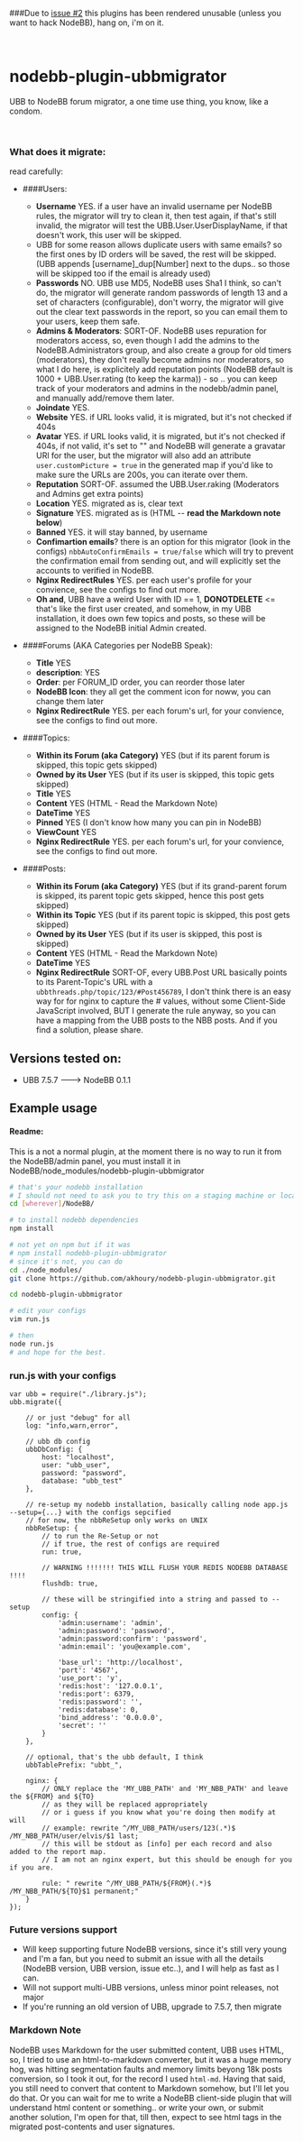###Due to [issue #2](https://github.com/akhoury/nodebb-plugin-ubbmigrator/issues/2) this plugins has been rendered unusable (unless you want to hack NodeBB), hang on, i'm on it.

<br />

nodebb-plugin-ubbmigrator
=========

UBB to NodeBB forum migrator, a one time use thing, you know, like a condom. 

<br />


### What does it migrate:

read carefully: 

- ####Users: 
    * __Username__ YES. if a user have an invalid username per NodeBB rules, the migrator will try to clean it, then test again, if that's still invalid, the migrator will test the UBB.User.UserDisplayName, if that doesn't work, this user will be skipped.
    * UBB for some reason allows duplicate users with same emails? so the first ones by ID orders will be saved, the rest will be skipped. (UBB appends [username]_dup[Number] next to the dups.. so those will be skipped too if the email is already used)
    * __Passwords__ NO. UBB use MD5, NodeBB uses Sha1 I think, so can't do, the migrator will generate random passwords of length 13 and a set of characters (configurable), don't worry, the migrator will give out the clear text passwords in the report, so you can email them to your users, keep them safe.
    * __Admins & Moderators__: SORT-OF. NodeBB uses repuration for moderators access, so, even though I add the admins to the NodeBB.Administrators group, and also create a group for old timers (moderators), they don't really become admins nor moderators, so what I do here, is explicitely add reputation points (NodeBB default is 1000 + UBB.User.rating (to keep the karma)) - so .. you can keep track of your moderators and admins in the nodebb/admin panel, and manually add/remove them later.
    * __Joindate__ YES.
    * __Website__ YES. if URL looks valid, it is migrated, but it's not checked if 404s 
    * __Avatar__ YES. if URL looks valid, it is migrated, but it's not checked if 404s, if not valid, it's set to "" and NodeBB will generate a gravatar URl for the user, but the migrator will also add an attribute `user.customPicture = true` in the generated map if you'd like to make sure the URLs are 200s, you can iterate over them.
    * __Reputation__ SORT-OF. assumed the UBB.User.raking (Moderators and Admins get extra points)
    * __Location__ YES. migrated as is, clear text
    * __Signature__ YES. migrated as is (HTML -- __read the Markdown note below__)
    * __Banned__ YES. it will stay banned, by username
    * __Confimartion emails__? there is an option for this migrator (look in the configs) `nbbAutoConfirmEmails = true/false` which will try to prevent the confirmation email from sending out, and will explicitly set the accounts to verified in NodeBB.
    * __Nginx RedirectRules__ YES. per each user's profile for your convience, see the configs to find out more.
    * __Oh and__, UBB have a weird User with ID == 1, ******DONOTDELETE****** <= that's like the first user created, and somehow, in my UBB installation, it does own few topics and posts, so these will be assigned to the NodeBB initial Admin created. 



- ####Forums (AKA Categories per NodeBB Speak): 
    * __Title__ YES
    * __description__: YES
    * __Order__: per FORUM_ID order, you can reorder those later
    * __NodeBB Icon__: they all get the comment icon for noww, you can change them later
    * __Nginx RedirectRule__ YES. per each forum's url, for your convience, see the configs to find out more.


- ####Topics:
    * __Within its Forum (aka Category)__ YES (but if its parent forum is skipped, this topic gets skipped)
    * __Owned by its User__ YES (but if its user is skipped, this topic gets skipped)
    * __Title__ YES
    * __Content__ YES (HTML - Read the Markdown Note)
    * __DateTime__ YES
    * __Pinned__ YES (I don't know how many you can pin in NodeBB)
    * __ViewCount__ YES
    * __Nginx RedirectRule__ YES. per each forum's url, for your convience, see the configs to find out more.


- ####Posts:
    * __Within its Forum (aka Category)__ YES (but if its grand-parent forum is skipped, its parent topic gets skipped, hence this post gets skipped)
    * __Within its Topic__ YES (but if its parent topic is skipped, this post gets skipped)
    * __Owned by its User__ YES (but if its user is skipped, this post is skipped)
    * __Content__ YES (HTML - Read the Markdown Note)
    * __DateTime__ YES
    * __Nginx RedirectRule__ SORT-OF, every UBB.Post URL basically points to its Parent-Topic's URL with a `ubbthreads.php/topic/123/#Post456789`, I don't think there is an easy way for for nginx to capture the # values, without some Client-Side JavaScript involved, BUT I generate the rule anyway, so you can have a mapping from the UBB posts to the NBB posts. And if you find a solution, please share. 


## Versions tested on:
  - UBB 7.5.7 ---> NodeBB 0.1.1

## Example usage
#### Readme: 
This is a not a normal plugin, at the moment there is no way to run it from the NodeBB/admin panel, you must install it in NodeBB/node_modules/nodebb-plugin-ubbmigrator
```bash
# that's your nodebb installation
# I should not need to ask you to try this on a staging machine or locally first
cd [wherever]/NodeBB/

# to install nodebb dependencies
npm install

# not yet on npm but if it was
# npm install nodebb-plugin-ubbmigrator
# since it's not, you can do 
cd ./node_modules/
git clone https://github.com/akhoury/nodebb-plugin-ubbmigrator.git

cd nodebb-plugin-ubbmigrator

# edit your configs
vim run.js

# then 
node run.js
# and hope for the best.
```
### run.js with your configs
```javasript
var ubb = require("./library.js");
ubb.migrate({

    // or just "debug" for all
    log: "info,warn,error",

    // ubb db config
    ubbDbConfig: {
        host: "localhost",
        user: "ubb_user",
        password: "password",
        database: "ubb_test"
    },

    // re-setup my nodebb installation, basically calling node app.js --setup={...} with the configs sepcified
    // for now, the nbbReSetup only works on UNIX
    nbbReSetup: {
        // to run the Re-Setup or not
        // if true, the rest of configs are required
        run: true,
        
        // WARNING !!!!!!! THIS WILL FLUSH YOUR REDIS NODEBB DATABASE !!!! 
        flushdb: true,

        // these will be stringified into a string and passed to --setup
        config: {
            'admin:username': 'admin',
            'admin:password': 'password',
            'admin:password:confirm': 'password',
            'admin:email': 'you@example.com',

            'base_url': 'http://localhost',
            'port': '4567',
            'use_port': 'y',
            'redis:host': '127.0.0.1',
            'redis:port': 6379,
            'redis:password': '',
            'redis:database': 0,
            'bind_address': '0.0.0.0',
            'secret': ''
        }
    },

    // optional, that's the ubb default, I think
    ubbTablePrefix: "ubbt_",
    
    nginx: {
        // ONLY replace the 'MY_UBB_PATH' and 'MY_NBB_PATH' and leave the ${FROM} and ${TO} 
        // as they will be replaced appropriately
        // or i guess if you know what you're doing then modify at will
        // example: rewrite ^/MY_UBB_PATH/users/123(.*)$ /MY_NBB_PATH/user/elvis/$1 last;
        // this will be stdout as [info] per each record and also added to the report map.
        // I am not an nginx expert, but this should be enough for you if you are.
        
        rule: " rewrite ^/MY_UBB_PATH/${FROM}(.*)$ /MY_NBB_PATH/${TO}$1 permanent;"
    }
});
```
### Future versions support
* Will keep supporting future NodeBB versions, since it's still very young and I'm a fan, but you need to submit an issue with all the details (NodeBB version, UBB version, issue etc..), and I will help as fast as I can.
* Will not support multi-UBB versions, unless minor point releases, not major
* If you're running an old version of UBB, upgrade to 7.5.7, then migrate

### Markdown Note

NodeBB uses Markdown for the user submitted content, UBB uses HTML, so, I tried to use an html-to-markdown converter, but it was a huge memory hog, was hitting segmentation faults and memory limits beyong 18k posts conversion, so I took it out, for the record I used `html-md`. Having that said, you still need to convert that content to Markdown somehow, but I'll let you do that. Or you can wait for me to write a NodeBB client-side plugin that will understand html content or something.. or write your own, or submit another solution, I'm open for that, till then, expect to see html tags in the migrated post-contents and user signatures.


    